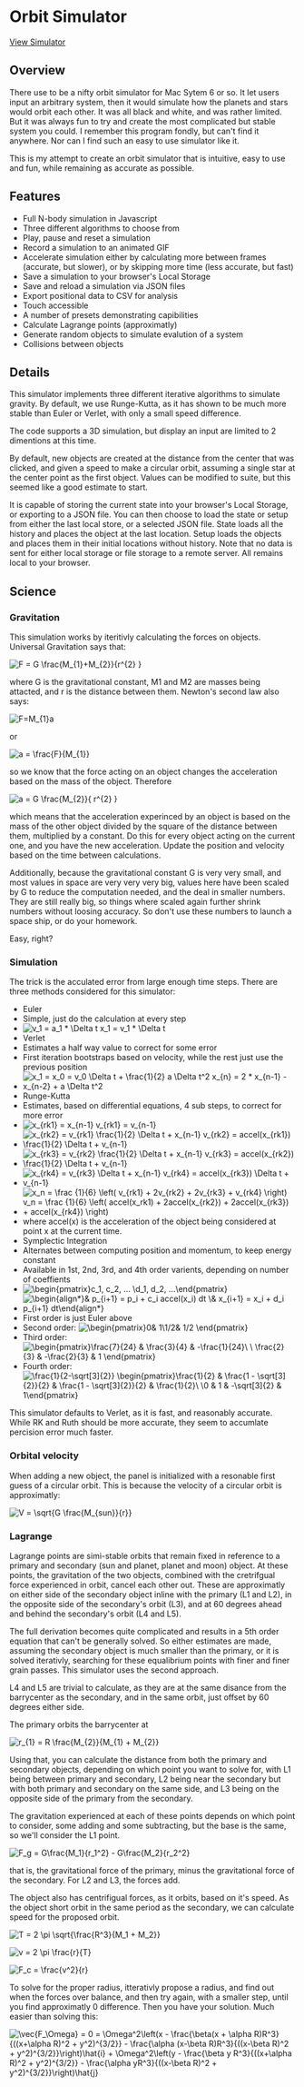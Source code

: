 # Orbit Simulator
[View Simulator](http://jdiwnab.github.io/OrbitSim/)

## Overview
There use to be a nifty orbit simulator for Mac Sytem 6 or so. It let users input an arbitrary system, then it would simulate how the planets and stars would orbit each other. It was all black and white, and was rather limited. But it was always fun to try and create the most complicated but stable system you could. I remember this program fondly, but can't find it anywhere. Nor can I find such an easy to use simulator like it.

This is my attempt to create an orbit simulator that is intuitive, easy to use and fun, while remaining as accurate as possible.

## Features
* Full N-body simulation in Javascript
* Three different algorithms to choose from
* Play, pause and reset a simulation
* Record a simulation to an animated GIF
* Accelerate simulation either by calculating more between frames (accurate, but slower), or by skipping more time (less accurate, but fast)
* Save a simulation to your browser's Local Storage
* Save and reload a simulation via JSON files
* Export positional data to CSV for analysis
* Touch accessible
* A number of presets demonstrating capibilities
* Calculate Lagrange points (approximatly)
* Generate random objects to simulate evalution of a system
* Collisions between objects

## Details
This simulator implements three different iterative algorithms to simulate gravity. By default, we use Runge-Kutta, as it has shown to be much more stable than Euler or Verlet, with only a small speed difference.

The code supports a 3D simulation, but display an input are limited to 2 dimentions at this time.

By default, new objects are created at the distance from the center that was clicked, and given a speed to make a circular orbit, assuming a single star at the center point as the first object. Values can be modified to suite, but this seemed like a good estimate to start.

It is capable of storing the current state into your browser's Local Storage, or exporting to a JSON file. You can then choose to load the state or setup from either the last local store, or a selected JSON file. State loads all the history and places the object at the last location. Setup loads the objects and places them in their initial locations without history. Note that no data is sent for either local storage or file storage to a remote server. All remains local to your browser.

## Science

### Gravitation

This simulation works by iteritivly calculating the forces on objects. Universal Gravitation says that:

![F = G \frac{M_{1}+M_{2}}{r^{2} }](http://mathurl.com/oc9ttnw.png)

where G is the gravitational constant, M1 and M2 are masses being attacted, and r is the distance between them. Newton's second law also says:

![F=M_{1}a](http://mathurl.com/q97l4ed.png)

or

![a =  \frac{F}{M_{1}}](http://mathurl.com/otezlxk.png)

so we know that the force acting on an object changes the acceleration based on the mass of the object. Therefore

![a = G  \frac{M_{2}}{ r^{2} }](http://mathurl.com/nn5xy82.png)

which means that the acceleration experinced by an object is based on the mass of the other object divided by the square of the distance between them, multiplied by a constant. Do this for every object acting on the current one, and you have the new acceleration. Update the position and velocity based on the time between calculations. 

Additionally, because the gravitational constant G is very very small, and most values in space are very very very big, values here have been scaled by G to reduce the computation needed, and the deal in smaller numbers. They are still really big, so things where scaled again further shrink numbers without loosing accuracy. So don't use these numbers to launch a space ship, or do your homework.

Easy, right?

### Simulation
The trick is the acculated error from large enough time steps. There are three methods considered for this simulator:
* Euler
 * Simple, just do the calculation at every step
 * ![v_1 = a_1 * \Delta t  x_1 = v_1 * \Delta t](http://mathurl.com/pea9fz3.png)
* Verlet
 * Estimates a half way value to correct for some error
 * First iteration bootstraps based on velocity, while the rest just use the previous position
 * ![x_1 = x_0 = v_0 \Delta t + \frac{1}{2} a \Delta t^2   x_{n} = 2 * x_{n-1} - x_{n-2} + a \Delta t^2](http://mathurl.com/ohcjkoa.png)
* Runge-Kutta
 * Estimates, based on differential equations, 4 sub steps, to correct for more error
 * ![x_{rk1} = x_{n-1}  v_{rk1} = v_{n-1}](http://mathurl.com/oo8fzlg.png)
 * ![x_{rk2} = v_{rk1} \frac{1}{2} \Delta t + x_{n-1}  v_{rk2} = accel(x_{rk1}) \frac{1}{2} \Delta t + v_{n-1}](http://mathurl.com/paolsf3.png)
 * ![x_{rk3} = v_{rk2} \frac{1}{2} \Delta t + x_{n-1}  v_{rk3} = accel(x_{rk2}) \frac{1}{2} \Delta t + v_{n-1}](http://mathurl.com/oe9vylq.png)
 * ![x_{rk4} = v_{rk3} \Delta t + x_{n-1}  v_{rk4} = accel(x_{rk3}) \Delta t + v_{n-1}](http://mathurl.com/p96r3ss.png)
 * ![x_n = \frac {1}{6} \left( v_{rk1} + 2v_{rk2} + 2v_{rk3} + v_{rk4} \right)  v_n = \frac {1}{6} \left( accel(x_rk1) + 2accel(x_{rk2}) + 2accel(x_{rk3}) + accel(x_{rk4}) \right)](http://mathurl.com/qgh6aor.png)
 * where accel(x) is the acceleration of the object being considered at point x at the current time.
* Symplectic Integration
 * Alternates between computing position and momentum, to keep energy constant
 * Available in 1st, 2nd, 3rd, and 4th order varients, depending on number of coeffients
  * ![\begin{pmatrix}c_1, c_2, ... \\d_1, d_2, ...\end{pmatrix}](http://mathurl.com/za9pnjr.png)
  * ![\begin{align*}& p_{i+1} = p_i + c_i accel(x_i) dt \\& x_{i+1} = x_i + d_i p_{i+1} dt\end{align*}](http://mathurl.com/jv988m2.png)
  * First order is just Euler above
  * Second order: ![\begin{pmatrix}0& 1\\1/2& 1/2 \end{pmatrix}](http://mathurl.com/zl35b9w.png)
  * Third order: ![\begin{pmatrix}\frac{7}{24} & \frac{3}{4} & -\frac{1}{24}\\ \\ \frac{2}{3} & -\frac{2}{3} & 1 \end{pmatrix}](http://mathurl.com/jhdbkb8.png)
  * Fourth order: ![\frac{1}{2-\sqrt[3]{2}} \begin{pmatrix}\frac{1}{2} & \frac{1 - \sqrt[3]{2}}{2} & \frac{1 - \sqrt[3]{2}}{2} & \frac{1}{2}\\ \\0 & 1 & -\sqrt[3]{2} & 1\end{pmatrix}](http://mathurl.com/zejsvto.png)

This simulator defaults to Verlet, as it is fast, and reasonably accurate. While RK and Ruth should be more accurate, they seem to accumlate percision error much faster.

### Orbital velocity
When adding a new object, the panel is initialized with a resonable first guess of a circular orbit. This is because the velocity of a circular orbit is approximatly:

![V = \sqrt{G \frac{M_{sun}}{r}}](http://mathurl.com/pmwtd4y.png)

### Lagrange

Lagrange points are simi-stable orbits that remain fixed in reference to a primary and secondary (sun and planet, planet and moon) object. At these points, the gravitation of the two objects, combined with the cretrifgual force experienced in orbit, cancel each other out. These are approximatly on either side of the secondary object inline with the primary (L1 and L2), in the opposite side of the secondary's orbit (L3), and at 60 degrees ahead and behind the secondary's orbit (L4 and L5).

The full derivation becomes quite complicated and results in a 5th order equation that can't be generally solved. So either estimates are made, assuming the secondary object is much smaller than the primary, or it is solved iterativly, searching for these equalibrium points with finer and finer grain passes. This simulator uses the second approach.

L4 and L5 are trivial to calculate, as they are at the same disance from the barrycenter as the secondary, and in the same orbit, just offset by 60 degrees either side.

The primary orbits the barrycenter at

![r_{1} = R \frac{M_{2}}{M_{1} + M_{2}}](http://mathurl.com/p9dmzsb.png)

Using that, you can calculate the distance from both the primary and secondary objects, depending on which point you want to solve for, with L1 being between primary and secondary, L2 being near the secondary but with both primary and secondary on the same side, and L3 being on the opposite side of the primary from the secondary.

The gravitation experienced at each of these points depends on which point to consider, some adding and some subtracting, but the base is the same, so we'll consider the L1 point.

![F_g = G\frac{M_1}{r_1^2} - G\frac{M_2}{r_2^2}](http://mathurl.com/o5regqe.png)

that is, the gravitational force of the primary, minus the gravitational force of the secondary. For L2 and L3, the forces add.

The object also has centrifigual forces, as it orbits, based on it's speed. As the object short orbit in the same period as the secondary, we can calculate speed for the proposed orbit.

![T = 2 \pi \sqrt{\frac{R^3}{M_1 + M_2}}](http://mathurl.com/oza88xq.png)

![v = 2 \pi \frac{r}{T}](http://mathurl.com/nc7z7k7.png)

![F_c = \frac{v^2}{r}](http://mathurl.com/pxyt5v3.png)

To solve for the proper radius, itterativly propose a radius, and find out when the forces over balance, and then try again, with a smaller step, until you find approximatly 0 difference. Then you have your solution. Much easier than solving this:

![\vec{F_\Omega} = 0 = \Omega^2\left(x - \frac{\beta(x + \alpha R)R^3}{((x+\alpha R)^2 + y^2)^{3/2}} - \frac{\alpha (x-\beta R)R^3}{((x-\beta R)^2 + y^2)^{3/2}}\right)\hat{i} + \Omega^2\left(y - \frac{\beta y R^3}{((x+\alpha R)^2 + y^2)^{3/2}} - \frac{\alpha yR^3}{((x-\beta R)^2 + y^2)^{3/2}}\right)\hat{j}](http://mathurl.com/opmbdp6.png)
